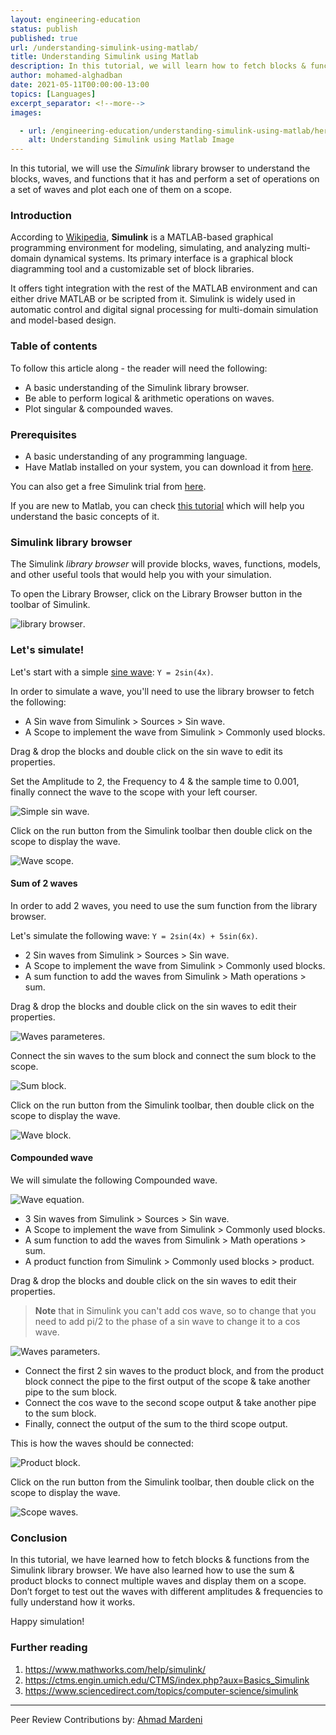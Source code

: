 ```yaml
---
layout: engineering-education
status: publish
published: true
url: /understanding-simulink-using-matlab/
title: Understanding Simulink using Matlab
description: In this tutorial, we will learn how to fetch blocks & functions from the Simulink library browser. We will also learn how to use the sum & product blocks to connect multiple waves and display them on a scope. 
author: mohamed-alghadban
date: 2021-05-11T00:00:00-13:00
topics: [Languages]
excerpt_separator: <!--more-->
images:

  - url: /engineering-education/understanding-simulink-using-matlab/hero.png
    alt: Understanding Simulink using Matlab Image
---
```

In this tutorial, we will use the *Simulink* library browser to understand the blocks, waves, and functions that it has and perform a set of operations on a set of waves and plot each one of them on a scope.
<!--more-->
### Introduction
According to [Wikipedia](https://en.wikipedia.org/wiki/Simulink), **Simulink** is a MATLAB-based graphical programming environment for modeling, simulating, and analyzing multi-domain dynamical systems. Its primary interface is a graphical block diagramming tool and a customizable set of block libraries. 

It offers tight integration with the rest of the MATLAB environment and can either drive MATLAB or be scripted from it. Simulink is widely used in automatic control and digital signal processing for multi-domain simulation and model-based design.

### Table of contents
To follow this article along - the reader will need the following:
- A basic understanding of the Simulink library browser.
- Be able to perform logical & arithmetic operations on waves.
- Plot singular & compounded waves.

### Prerequisites
- A basic understanding of any programming language.
- Have Matlab installed on your system, you can download it from [here](https://www.mathworks.com/downloads/).

You can also get a free Simulink trial from [here](https://www.mathworks.com/campaigns/products/trials.html?prodcode=SL&s_tid=SL_B_pers_exclgetters_trial_2).

If you are new to Matlab, you can check [this tutorial](/getting-started-with-matlab/) which will help you understand the basic concepts of it.

### Simulink library browser
The Simulink *library browser* will provide blocks, waves, functions, models, and other useful tools that would help you with your simulation.

To open the Library Browser, click on the Library Browser button in the toolbar of Simulink.

![library browser](/understanding-simulink-using-matlab/picture1.png).

### Let's simulate!
Let's start with a simple [sine wave](https://en.wikipedia.org/wiki/Sine_wave): `Y = 2sin(4x)`.

In order to simulate a wave, you'll need to use the library browser to fetch the following:
- A Sin wave from Simulink > Sources > Sin wave.
- A Scope to implement the wave from Simulink > Commonly used blocks.

Drag & drop the blocks and double click on the sin wave to edit its properties.

Set the Amplitude to 2, the Frequency to 4 & the sample time to 0.001, finally connect the wave to the scope with your left courser.

![Simple sin wave](/understanding-simulink-using-matlab/picture2.png).

Click on the run button from the Simulink toolbar then double click on the scope to display the wave.

![Wave scope](/understanding-simulink-using-matlab/picture3.png).

#### Sum of 2 waves
In order to add 2 waves, you need to use the sum function from the library browser.

Let's simulate the following wave: `Y = 2sin(4x) + 5sin(6x)`.

- 2 Sin waves from Simulink > Sources > Sin wave.
- A Scope to implement the wave from Simulink > Commonly used blocks.
- A sum function to add the waves from Simulink > Math operations > sum.

Drag & drop the blocks and double click on the sin waves to edit their properties.

![Waves parameteres](/understanding-simulink-using-matlab/picture4.png).

Connect the sin waves to the sum block and connect the sum block to the scope.

![Sum block](/understanding-simulink-using-matlab/picture5.png).

Click on the run button from the Simulink toolbar, then double click on the scope to display the wave.

![Wave block](/understanding-simulink-using-matlab/picture6.png).

#### Compounded wave
We will simulate the following Compounded wave.

![Wave equation](/understanding-simulink-using-matlab/picture7.jpg).

- 3 Sin waves from Simulink > Sources > Sin wave.
- A Scope to implement the wave from Simulink > Commonly used blocks.
- A sum function to add the waves from Simulink > Math operations > sum.
- A product function from Simulink > Commonly used blocks > product.

Drag & drop the blocks and double click on the sin waves to edit their properties.

>**Note** that in Simulink you can't add cos wave, so to change that you need to add pi/2 to the phase of a sin wave to change it to a cos wave.

![Waves parameters](/understanding-simulink-using-matlab/picture8.png).

- Connect the first 2 sin waves to the product block, and from the product block connect the pipe to the first output of the scope & take another pipe to the sum block.
- Connect the cos wave to the second scope output & take another pipe to the sum block.
- Finally, connect the output of the sum to the third scope output.

This is how the waves should be connected:

![Product block](/understanding-simulink-using-matlab/picture10.png).

Click on the run button from the Simulink toolbar, then double click on the scope to display the wave.

![Scope waves](/understanding-simulink-using-matlab/picture9.jpg).

### Conclusion
In this tutorial, we have learned how to fetch blocks & functions from the Simulink library browser. We have also learned how to use the sum & product blocks to connect multiple waves and display them on a scope. Don’t forget to test out the waves with different amplitudes & frequencies to fully understand how it works.

Happy simulation!

### Further reading
1. https://www.mathworks.com/help/simulink/
2. https://ctms.engin.umich.edu/CTMS/index.php?aux=Basics_Simulink
3. https://www.sciencedirect.com/topics/computer-science/simulink

---
Peer Review Contributions by: [Ahmad Mardeni](/engineering-education/authors/ahmad-mardeni/)
